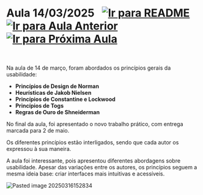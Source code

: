 # Aula 14/03/2025 &nbsp; [![Ir para README](https://img.shields.io/badge/Indice-Verde?style=for-the-badge)](../README.md#indice) &nbsp; [![Ir para Aula Anterior](https://img.shields.io/badge/Anterior-Aula%203-007ACC?style=for-the-badge)](../aulas/07-03-2025.md) [![Ir para Próxima Aula](https://img.shields.io/badge/Próxima-Aula%205-007ACC?style=for-the-badge)](../aulas/21-03-2025.md)

<br>

<p>
 
Na aula de 14 de março, foram abordados os princípios gerais da usabilidade:

- **Princípios de Design de Norman**  
- **Heurísticas de Jakob Nielsen**  
- **Princípios de Constantine e Lockwood**  
- **Princípios de Togs**  
- **Regras de Ouro de Shneiderman**  

No final da aula, foi apresentado o novo trabalho prático, com entrega marcada para 2 de maio.  

Os diferentes princípios estão interligados, sendo que cada autor os expressou à sua maneira.

</p>

<p>

A aula foi interessante, pois apresentou diferentes abordagens sobre usabilidade. Apesar das variações entre os autores, os princípios seguem a mesma ideia base: criar interfaces mais intuitivas e acessíveis. 

 
</p>

![Pasted image 20250316152834](https://github.com/user-attachments/assets/730d7561-2840-4f40-8423-52558f40230e)


